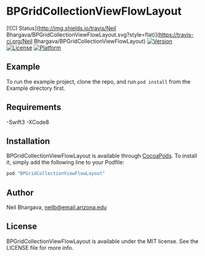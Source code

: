 # BPGridCollectionViewFlowLayout

[![CI Status](http://img.shields.io/travis/Neil Bhargava/BPGridCollectionViewFlowLayout.svg?style=flat)](https://travis-ci.org/Neil Bhargava/BPGridCollectionViewFlowLayout)
[![Version](https://img.shields.io/cocoapods/v/BPGridCollectionViewFlowLayout.svg?style=flat)](http://cocoapods.org/pods/BPGridCollectionViewFlowLayout)
[![License](https://img.shields.io/cocoapods/l/BPGridCollectionViewFlowLayout.svg?style=flat)](http://cocoapods.org/pods/BPGridCollectionViewFlowLayout)
[![Platform](https://img.shields.io/cocoapods/p/BPGridCollectionViewFlowLayout.svg?style=flat)](http://cocoapods.org/pods/BPGridCollectionViewFlowLayout)

## Example

To run the example project, clone the repo, and run `pod install` from the Example directory first.

## Requirements
-Swift3
-XCode8

## Installation

BPGridCollectionViewFlowLayout is available through [CocoaPods](http://cocoapods.org). To install
it, simply add the following line to your Podfile:

```ruby
pod "BPGridCollectionViewFlowLayout"
```

## Author

Neil Bhargava, neilb@email.arizona.edu

## License

BPGridCollectionViewFlowLayout is available under the MIT license. See the LICENSE file for more info.
